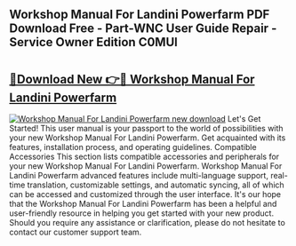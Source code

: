 ## Workshop Manual For Landini Powerfarm PDF Download Free - Part-WNC User Guide Repair - Service Owner Edition C0MUl

# <h2><a href="http://bc48990.oget.top/?id=Workshop+Manual+For+Landini+Powerfarm">🔗Download New 👉🔴 Workshop Manual For Landini Powerfarm</a></h2>

[![Workshop Manual For Landini Powerfarm new download](https://i.imgur.com/5g1atiW.png)](http://bc48990.oget.top/?id=Workshop+Manual+For+Landini+Powerfarm)
Let's Get Started! This user manual is your passport to the world of possibilities with your new Workshop Manual For Landini Powerfarm. Get acquainted with its features, installation process, and operating guidelines. Compatible Accessories This section lists compatible accessories and peripherals for your new Workshop Manual For Landini Powerfarm. Workshop Manual For Landini Powerfarm advanced features include multi-language support, real-time translation, customizable settings, and automatic syncing, all of which can be accessed and customized through the user interface. It's our hope that the Workshop Manual For Landini Powerfarm has been a helpful and user-friendly resource in helping you get started with your new product. Should you require any assistance or clarification, please do not hesitate to contact our customer support team.
